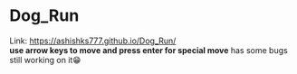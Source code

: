 # Dog_Run
Link: https://ashishks777.github.io/Dog_Run/
<br>
**use arrow keys to move and press enter for special move**
has some bugs <br>
still working on it😁
